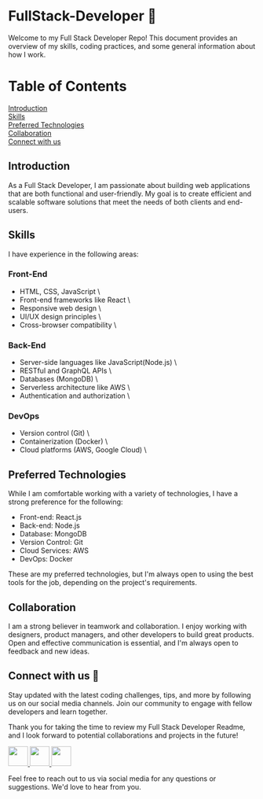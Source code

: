 # FullStack-Developer :wave:
Welcome to my Full Stack Developer Repo! This document provides an overview of my skills, coding practices, and some general information about how I work.

# Table of Contents
[Introduction](#introduction) \
[Skills](#skills) \
[Preferred Technologies](#preferred-technologies) \
[Collaboration](#collaboration) \
[Connect with us](#connect-with-us-gift_heart)

## Introduction
As a Full Stack Developer, I am passionate about building web applications that are both functional and user-friendly. My goal is to create efficient and scalable software solutions that meet the needs of both clients and end-users.

## Skills
I have experience in the following areas:

### Front-End 
- HTML, CSS, JavaScript \ 
- Front-end frameworks like React \
- Responsive web design \
- UI/UX design principles \
- Cross-browser compatibility \

### Back-End 
- Server-side languages like JavaScript(Node.js) \
- RESTful and GraphQL APIs \
- Databases (MongoDB) \
- Serverless architecture like AWS \
- Authentication and authorization \
  
### DevOps 
- Version control (Git) \
- Containerization (Docker) \
- Cloud platforms (AWS, Google Cloud) \

## Preferred Technologies
While I am comfortable working with a variety of technologies, I have a strong preference for the following:
- Front-end: React.js
- Back-end: Node.js
- Database: MongoDB
- Version Control: Git
- Cloud Services: AWS
- DevOps: Docker

These are my preferred technologies, but I'm always open to using the best tools for the job, depending on the project's requirements.

## Collaboration
I am a strong believer in teamwork and collaboration. I enjoy working with designers, product managers, and other developers to build great products. Open and effective communication is essential, and I'm always open to feedback and new ideas.

## Connect with us :gift_heart:
Stay updated with the latest coding challenges, tips, and more by following us on our social media channels. Join our community to engage with fellow developers and learn together.

Thank you for taking the time to review my Full Stack Developer Readme, and I look forward to potential collaborations and projects in the future!

<div>
  <a href="https://www.linkedin.com/in/abhishekkushwahaa/">
    <img src="https://upload.wikimedia.org/wikipedia/commons/thumb/c/ca/LinkedIn_logo_initials.png/640px-LinkedIn_logo_initials.png" width="40" height="40">
  </a>
  <a href="https://www.instagram.com/abhishekkushwaha.me/">
    <img src="https://www.freepnglogos.com/uploads/logo-ig-png/logo-ig-instagram-new-logo-vector-download-13.png" width="40" height="40">
  </a>
  <a href="https://twitter.com/AbhishekKushwaa">
    <img src="https://upload.wikimedia.org/wikipedia/commons/5/57/X_logo_2023_%28white%29.png" width="40" height="40">
  </a>
</div>

Feel free to reach out to us via social media for any questions or suggestions. We'd love to hear from you.
